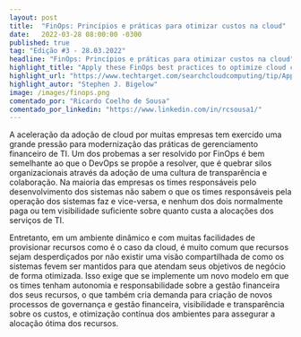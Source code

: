```yaml
---
layout: post 
title:  "FinOps: Princípios e práticas para otimizar custos na cloud"
date:   2022-03-28 08:00:00 -0300
published: true
tag: "Edição #3 - 28.03.2022"
headline: "FinOps: Princípios e práticas para otimizar custos na cloud"
highlight_title: "Apply these FinOps best practices to optimize cloud costs"
highlight_url: "https://www.techtarget.com/searchcloudcomputing/tip/Apply-these-FinOps-best-practices-to-optimize-cloud-costs"
highlight_autor: "Stephen J. Bigelow"
image: /images/finops.png
comentado_por: "Ricardo Coelho de Sousa"
comentado_por_linkedin: "https://www.linkedin.com/in/rcsousa1/"
---
```

A aceleração da adoção de cloud por muitas empresas tem exercido uma grande pressão para modernização das práticas de gerenciamento financeiro de TI. Um dos probemas a ser resolvido por FinOps é bem semelhante ao que o DevOps se propõe a resolver, que é quebrar silos organizacionais através da adoção de uma cultura de transparência e colaboração. Na maioria das empresas os times responsáveis pelo desenvolvimento dos sistemas não sabem o que os times responsáveis pela operação dos sistemas faz e vice-versa, e nenhum dos dois normalmente paga ou tem visibilidade suficiente sobre quanto custa a alocações dos serviços de TI.
    
Entretanto, em um ambiente dinâmico e com muitas facilidades de provisionar recursos como é o caso da cloud, é muito comum que recursos sejam desperdiçados por não existir uma visão compartilhada de como os sistemas fevem ser mantidos para que atendam seus objetivos de negócio de forma otimizada. Isso exige que se implemente um novo modelo em que os times tenham autonomia e responsabilidade sobre a gestão financeira dos seus recursos, o que também cria demanda para criação de novos processos de governança e gestão financeira, visibilidade e transparência sobre os custos, e otimização contínua dos ambientes para assegurar a alocação ótima dos recursos.